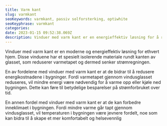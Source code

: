```yaml
---
title: Varm kant
slug: varmkant
seoKeywords: varmkant, passiv solforsterking, optiwhite
seoKeyphrase: varmkant
categories: 
date: 2023-01-15 09:52:38.069Z 
description: Vinduer med varm kant er en energieffektiv løsning for å redusere varmetapet fra vinduene, og hjelper deg å senke strømforbruket.
---
```


Vinduer med varm kant er en moderne og energieffektiv løsning for ethvert hjem. Disse vinduene har et spesielt isolerende materiale rundt kanten av glasset, som reduserer varmetapet og dermed senker strømregningen.

En av fordelene med vinduer med varm kant er at de bidrar til å redusere energikostnadene i bygninger. Fordi varmetapet gjennom vindusglasset reduseres, vil mindre energi være nødvendig for å varme opp eller kjøle ned bygningen. Dette kan føre til betydelige besparelser på strømforbruket over tid.

En annen fordel med vinduer med varm kant er at de kan forbedre inneklimaet i bygningen. Fordi mindre varme går tapt gjennom vindusglasset, vil temperaturen i bygningen være jevnere fordelt, noe som kan bidra til å skape et mer komfortabelt og helsevennlig
